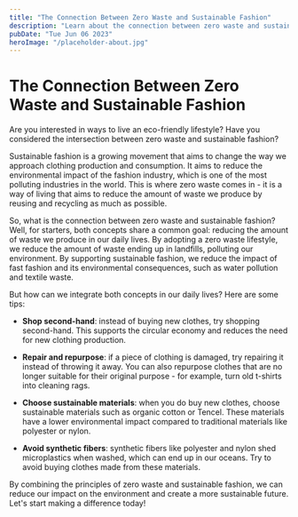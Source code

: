 ```yaml
---
title: "The Connection Between Zero Waste and Sustainable Fashion"
description: "Learn about the connection between zero waste and sustainable fashion, and how adopting a zero waste lifestyle can benefit the environment."
pubDate: "Tue Jun 06 2023"
heroImage: "/placeholder-about.jpg"
---
```


# The Connection Between Zero Waste and Sustainable Fashion

Are you interested in ways to live an eco-friendly lifestyle? Have you considered the intersection between zero waste and sustainable fashion?

Sustainable fashion is a growing movement that aims to change the way we approach clothing production and consumption. It aims to reduce the environmental impact of the fashion industry, which is one of the most polluting industries in the world. This is where zero waste comes in - it is a way of living that aims to reduce the amount of waste we produce by reusing and recycling as much as possible.

So, what is the connection between zero waste and sustainable fashion? Well, for starters, both concepts share a common goal: reducing the amount of waste we produce in our daily lives. By adopting a zero waste lifestyle, we reduce the amount of waste ending up in landfills, polluting our environment. By supporting sustainable fashion, we reduce the impact of fast fashion and its environmental consequences, such as water pollution and textile waste.

But how can we integrate both concepts in our daily lives? Here are some tips:

- **Shop second-hand**: instead of buying new clothes, try shopping second-hand. This supports the circular economy and reduces the need for new clothing production.

- **Repair and repurpose**: if a piece of clothing is damaged, try repairing it instead of throwing it away. You can also repurpose clothes that are no longer suitable for their original purpose - for example, turn old t-shirts into cleaning rags.

- **Choose sustainable materials**: when you do buy new clothes, choose sustainable materials such as organic cotton or Tencel. These materials have a lower environmental impact compared to traditional materials like polyester or nylon.

- **Avoid synthetic fibers**: synthetic fibers like polyester and nylon shed microplastics when washed, which can end up in our oceans. Try to avoid buying clothes made from these materials.

By combining the principles of zero waste and sustainable fashion, we can reduce our impact on the environment and create a more sustainable future. Let&#39;s start making a difference today!